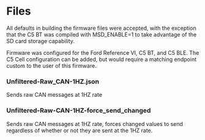 # Files
All defaults in building the firmware files were accepted, with the exception that the C5 BT was compiled with MSD_ENABLE=1 to take advantage of the SD card storage capability.

Firmware was configured for the Ford Reference VI, C5 BT, and C5 BLE. The C5 Cell configuration can be added, but would require a matching endpoint custom to the user of this firmware.

### Unfiltered-Raw_CAN-1HZ.json
Sends raw CAN messages at 1HZ rate

### Unfiltered-Raw-CAN-1HZ-force_send_changed
Sends raw CAN messages at 1HZ rate, forces changed values to send regardless of whether or not they are sent at the 1HZ rate. 

